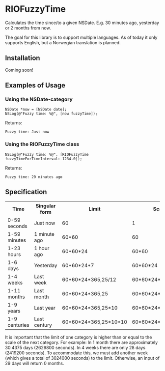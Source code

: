 # RIOFuzzyTime

Calculates the time since/to a given NSDate. E.g. 30 minutes ago, yesterday or 2 months from now.

The goal for this library is to support multiple languages. As of today it only supports English, but a Norwegian translation is planned.


## Installation

Coming soon!


## Examples of Usage

### Using the NSDate-category

```obj-c
NSDate *now = [NSDate date];
NSLog(@"Fuzzy time: %@", [now fuzzyTime]);
```

Returns:

```
Fuzzy time: Just now
```

### Using the RIOFuzzyTime class

```obj-c
NSLog(@"Fuzzy time: %@", [RIOFuzzyTime fuzzyTimeForTimeInterval:-1234.0]);
```

Returns:

```
Fuzzy time: 20 minutes ago
```

## Specification

<table>
    <tr>
        <th>Time</th>
        <th>Singular form</th>
        <th>Limit</th>
        <th>Scale</th>
    </tr>
    <tr>
        <td>0-59 seconds</td>
        <td>Just now</td>
        <td>60</td>
        <td>1</td>
    </tr>
    <tr>
        <td>1-59 minutes</td>
        <td>1 minute ago</td>
        <td>60*60</td>
        <td>60</td>
    </tr>
    <tr>
        <td>1-23 hours</td>
        <td>1 hour ago</td>
        <td>60*60*24</td>
        <td>60*60</td>
    </tr>
    <tr>
        <td>1-6 days</td>
        <td>Yesterday</td>
        <td>60*60*24*7</td>
        <td>60*60*24</td>
    </tr>
    <tr>
        <td>1-4 weeks</td>
        <td>Last week</td>
        <td>60*60*24*365,25/12</td>
        <td>60*60*24*7</td>
    </tr>
    <tr>
        <td>1-11 months</td>
        <td>Last month</td>
        <td>60*60*24*365,25</td>
        <td>60*60*24*365,25/12</td>
    </tr>
    <tr>
        <td>1-9 years</td>
        <td>Last year</td>
        <td>60*60*24*365,25*10</td>
        <td>60*60*24*365,25</td>
    </tr>
    <tr>
        <td>1-9 centuries</td>
        <td>Last century</td>
        <td>60*60*24*365,25*10*10</td>
        <td>60*60*24*365,25*10</td>
    </tr>
</table>

It is important that the limit of one category is higher than or equal to the scale of the next category. For example: In 1 month there are approximately 30.4375 days (2629800 seconds). In 4 weeks there are only 28 days (2419200 seconds). To accommodate this, we must add another week (which gives a total of 3024000 seconds) to the limit. Otherwise, an input of 29 days will return 0 months.